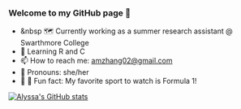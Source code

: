 ### Welcome to my GitHub page 👋

- &nbsp 🗺  Currently working as a summer research assistant @ Swarthmore College
- 🌱  Learning R and C
- 📫  How to reach me: amzhang02@gmail.com
- 🍄  Pronouns: she/her
- 🐢 💨  Fun fact: My favorite sport to watch is Formula 1!

[![Alyssa's GitHub stats](https://github-readme-stats.vercel.app/api?username=amzhang02&include_all_commits=true&count_private=true&show_icons=true&hide=stars&theme=radical)](https://github.com/amzhang02/github-readme-stats)
